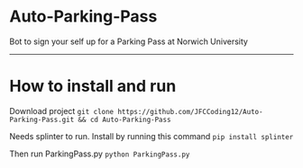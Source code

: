 # Auto-Parking-Pass
Bot to sign your self up for a Parking Pass at Norwich University
__________________________________________________________________
# How to install and run

Download project
`git clone https://github.com/JFCCoding12/Auto-Parking-Pass.git && cd Auto-Parking-Pass`

Needs splinter to run. Install by running this command
`pip install splinter`

Then run ParkingPass.py
`python ParkingPass.py`
